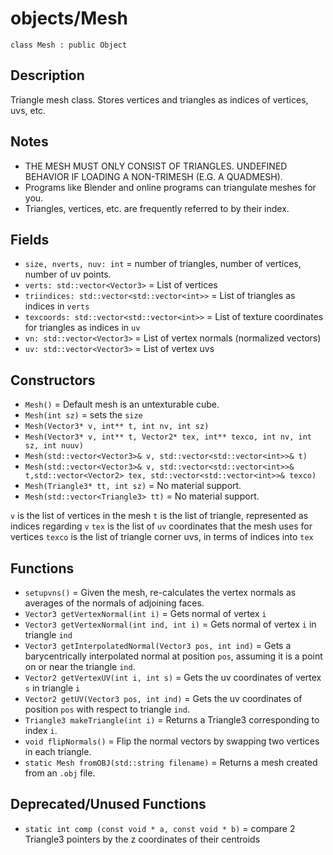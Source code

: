 # objects/Mesh

`class Mesh : public Object`

## Description

Triangle mesh class. Stores vertices and triangles as indices of vertices, uvs, etc.

## Notes

- THE MESH MUST ONLY CONSIST OF TRIANGLES. UNDEFINED BEHAVIOR IF LOADING A NON-TRIMESH (E.G. A QUADMESH).
- Programs like Blender and online programs can triangulate meshes for you.
- Triangles, vertices, etc. are frequently referred to by their index.

## Fields

- `size, nverts, nuv: int` = number of triangles, number of vertices, number of uv points.
- `verts: std::vector<Vector3>` = List of vertices
- `triindices: std::vector<std::vector<int>>` = List of triangles as indices in `verts`
- `texcoords: std::vector<std::vector<int>>` = List of texture coordinates for triangles as indices in `uv`
- `vn: std::vector<Vector3>` = List of vertex normals (normalized vectors)
- `uv: std::vector<Vector3>` = List of vertex uvs

## Constructors

- `Mesh()` = Default mesh is an untexturable cube.
- `Mesh(int sz)` = sets the `size`
- `Mesh(Vector3* v, int** t, int nv, int sz)`
- `Mesh(Vector3* v, int** t, Vector2* tex, int** texco, int nv, int sz, int nuuv)`
- `Mesh(std::vector<Vector3>& v, std::vector<std::vector<int>>& t)`
- `Mesh(std::vector<Vector3>& v, std::vector<std::vector<int>>& t,std::vector<Vector2> tex, std::vector<std::vector<int>>& texco)`
- `Mesh(Triangle3* tt, int sz)` = No material support.
- `Mesh(std::vector<Triangle3> tt)` = No material support.

`v` is the list of vertices in the mesh
`t` is the list of triangle, represented as indices regarding `v`
`tex` is the list of `uv` coordinates that the mesh uses for vertices
`texco` is the list of triangle corner uvs, in terms of indices into `tex`

## Functions

- `setupvns()` = Given the mesh, re-calculates the vertex normals as averages of the normals of adjoining faces. 
- `Vector3 getVertexNormal(int i)` = Gets normal of vertex `i`
- `Vector3 getVertexNormal(int ind, int i)` = Gets normal of vertex `i` in triangle `ind`
- `Vector3 getInterpolatedNormal(Vector3 pos, int ind)` = Gets a barycentrically interpolated normal at position `pos`, assuming it is a point on or near the triangle `ind`.
- `Vector2 getVertexUV(int i, int s)` = Gets the uv coordinates of vertex `s` in triangle `i`
- `Vector2 getUV(Vector3 pos, int ind)` = Gets the uv coordinates of position `pos` with respect to triangle `ind`.
- `Triangle3 makeTriangle(int i)` = Returns a Triangle3 corresponding to index `i`.
- `void flipNormals()` = Flip the normal vectors by swapping two vertices in each triangle.
- `static Mesh fromOBJ(std::string filename)` = Returns a mesh created from an `.obj` file.

## Deprecated/Unused Functions

- `static int comp (const void * a, const void * b)` = compare 2 Triangle3 pointers by the z coordinates of their centroids